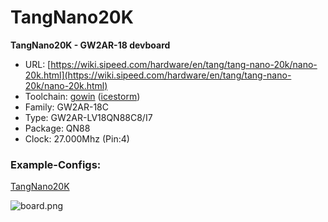 # TangNano20K
**TangNano20K - GW2AR-18 devboard**

* URL: [https://wiki.sipeed.com/hardware/en/tang/tang-nano-20k/nano-20k.html](https://wiki.sipeed.com/hardware/en/tang/tang-nano-20k/nano-20k.html)
* Toolchain: [gowin](../../generator/toolchains/gowin/README.md) ([icestorm](../../generator/toolchains/icestorm/README.md))
* Family: GW2AR-18C
* Type: GW2AR-LV18QN88C8/I7
* Package: QN88
* Clock: 27.000Mhz (Pin:4)

### Example-Configs:
[TangNano20K](../configs/TangNano20K)

![board.png](board.png)

